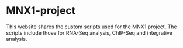 # MNX1-project
This website shares the custom scripts used for the MNX1 project. 
The scripts include those for RNA-Seq analysis, ChIP-Seq and integrative analysis.
